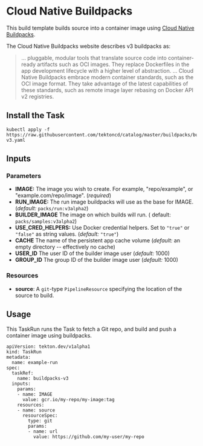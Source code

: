 # Cloud Native Buildpacks

This build template builds source into a container image using [Cloud Native
Buildpacks](https://buildpacks.io).

The Cloud Native Buildpacks website describes v3 buildpacks as:

> ... pluggable, modular tools that translate source code into container-ready
> artifacts such as OCI images. They replace Dockerfiles in the app development
> lifecycle with a higher level of abstraction. ...  Cloud Native Buildpacks
> embrace modern container standards, such as the OCI image format. They take
> advantage of the latest capabilities of these standards, such as remote image
> layer rebasing on Docker API v2 registries.

## Install the Task

```
kubectl apply -f https://raw.githubusercontent.com/tektoncd/catalog/master/buildpacks/buildpacks-v3.yaml
```

## Inputs

### Parameters

* **IMAGE:** The image you wish to create. For example, "repo/example", or
  "example.com/repo/image". (_required_)
* **RUN_IMAGE:** The run image buildpacks will use as the base for IMAGE.
  (_default:_ `packs/run:v3alpha2`)
* **BUILDER_IMAGE** The image on which builds will run. ( default:
  `packs/samples:v3alpha2`)
* **USE_CRED_HELPERS:** Use Docker credential helpers. Set to `"true"` or
  `"false"` as string values. (_default:_ `"true"`)
* **CACHE** The name of the persistent app cache volume (_default:_ an empty
  directory -- effectively no cache)
* **USER_ID** The user ID of the builder image user (_default:_ 1000)
* **GROUP_ID** The group ID of the builder image user (_default:_ 1000)

### Resources

* **source**: A `git`-type `PipelineResource` specifying the location of the
  source to build.

## Usage

This TaskRun runs the Task to fetch a Git repo, and build and push a container
image using buildpacks.

```
apiVersion: tekton.dev/v1alpha1
kind: TaskRun
metadata:
  name: example-run
spec:
  taskRef:
    name: buildpacks-v3
  inputs:
    params:
    - name: IMAGE
      value: gcr.io/my-repo/my-image:tag
    resources:
    - name: source
      resourceSpec:
        type: git
        params:
        - name: url
          value: https://github.com/my-user/my-repo
```
